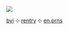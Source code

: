 ![](https://i.pinimg.com/736x/fc/b4/0c/fcb40cd4ef7947f764e74a65fe59b2fd.jpg)

[byi](https://rentry.co/byikeith) ⊹ [rentry](https://rentry.co/otherkith) ⊹ [en.prns](https://en.pronouns.page/@happilyhazel)

<!--
**keitheatsteeth/keitheatsteeth** is a ✨ _special_ ✨ repository because its `README.md` (this file) appears on your GitHub profile.

Here are some ideas to get you started:

- 🔭 I’m currently working on ...
- 🌱 I’m currently learning ...
- 👯 I’m looking to collaborate on ...
- 🤔 I’m looking for help with ...
- 💬 Ask me about ...
- 📫 How to reach me: ...
- 😄 Pronouns: ...
- ⚡ Fun fact: ...
-->

